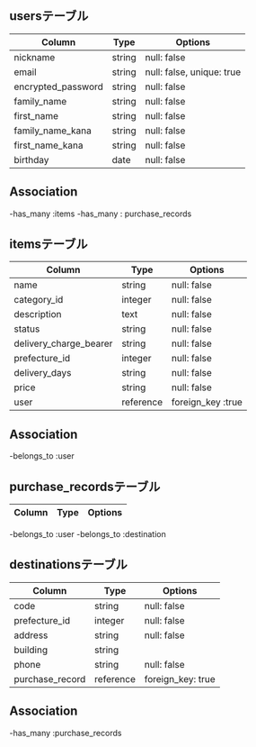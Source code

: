## usersテーブル

|Column                     |Type                       |Options                   |
|---------------------------|---------------------------|--------------------------|
|nickname                   |string                     |null: false               |
|email                      |string                     |null: false, unique: true |
|encrypted_password         |string                     |null: false               |
|family_name                |string                     |null: false               |
|first_name                 |string                     |null: false               |
|family_name_kana           |string                     |null: false               |
|first_name_kana            |string                     |null: false               |
|birthday                   |date                       |null: false               |

## Association
-has_many :items
-has_many : purchase_records




## itemsテーブル


|Column                     |Type                       |Options                   |
|---------------------------|---------------------------|--------------------------|
|name                       |string                     |null: false               |
|category_id                |integer                    |null: false               |
|description                |text                       |null: false               |
|status                     |string                     |null: false               |
|delivery_charge_bearer	    |string                     |null: false               |
|prefecture_id              |integer                    |null: false               |
|delivery_days              |string                     |null: false               |
|price                      |string                     |null: false               |
|user                       |reference                  |foreign_key :true         |

## Association
-belongs_to :user




 ## purchase_recordsテーブル

|Column                     |Type                       |Options                   |
|---------------------------|---------------------------|--------------------------|

-belongs_to :user
-belongs_to :destination


## destinationsテーブル

|Column                     |Type                       |Options                   |
|---------------------------|---------------------------|--------------------------|
|code                       |string                     |null: false               |
|prefecture_id              |integer                    |null: false               |
|address                    |string                     |null: false               |
|building                   |string                     |                          |
|phone                      |string                     |null: false               |
|purchase_record           |reference                  |foreign_key: true         |

## Association 
-has_many :purchase_records
